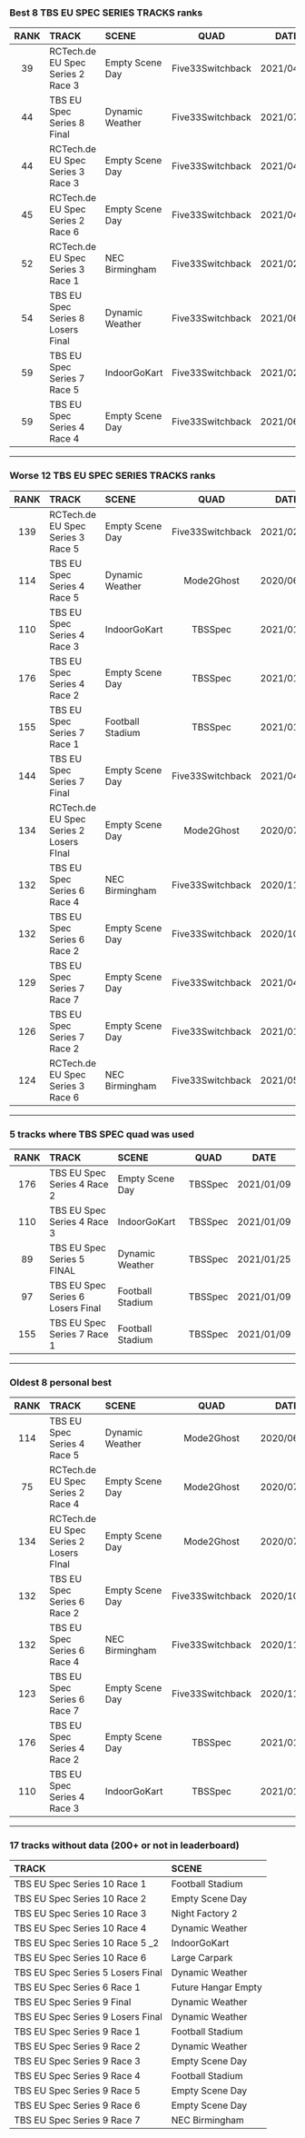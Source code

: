 ### Best 8 TBS EU SPEC SERIES TRACKS ranks
|RANK|TRACK|SCENE|QUAD|DATE|
|:---:|:---|:---|:---:|:---:|
|39|RCTech.de EU Spec Series 2 Race 3|Empty Scene Day|Five33Switchback|2021/04/12|
|44|TBS EU Spec Series 8 Final|Dynamic Weather|Five33Switchback|2021/07/08|
|44|RCTech.de EU Spec Series 3 Race 3|Empty Scene Day|Five33Switchback|2021/04/21|
|45|RCTech.de EU Spec Series 2 Race 6|Empty Scene Day|Five33Switchback|2021/04/22|
|52|RCTech.de EU Spec Series 3 Race 1|NEC Birmingham|Five33Switchback|2021/02/02|
|54|TBS EU Spec Series 8 Losers Final|Dynamic Weather|Five33Switchback|2021/06/26|
|59|TBS EU Spec Series 7 Race 5|IndoorGoKart|Five33Switchback|2021/02/07|
|59|TBS EU Spec Series 4 Race 4|Empty Scene Day|Five33Switchback|2021/06/30|
---
### Worse 12 TBS EU SPEC SERIES TRACKS ranks
|RANK|TRACK|SCENE|QUAD|DATE|
|:---:|:---|:---|:---:|:---:|
|139|RCTech.de EU Spec Series 3 Race 5|Empty Scene Day|Five33Switchback|2021/02/01|
|114|TBS EU Spec Series 4 Race 5|Dynamic Weather|Mode2Ghost|2020/06/11|
|110|TBS EU Spec Series 4 Race 3|IndoorGoKart|TBSSpec|2021/01/09|
|176|TBS EU Spec Series 4 Race 2|Empty Scene Day|TBSSpec|2021/01/09|
|155|TBS EU Spec Series 7 Race 1|Football Stadium|TBSSpec|2021/01/09|
|144|TBS EU Spec Series 7 Final |Empty Scene Day|Five33Switchback|2021/04/14|
|134|RCTech.de EU Spec Series 2 Losers FInal|Empty Scene Day|Mode2Ghost|2020/07/08|
|132|TBS EU Spec Series 6 Race 4|NEC Birmingham|Five33Switchback|2020/11/05|
|132|TBS EU Spec Series 6 Race 2|Empty Scene Day|Five33Switchback|2020/10/03|
|129|TBS EU Spec Series 7 Race 7|Empty Scene Day|Five33Switchback|2021/04/14|
|126|TBS EU Spec Series 7 Race 2|Empty Scene Day|Five33Switchback|2021/01/30|
|124|RCTech.de EU Spec Series 3 Race 6|NEC Birmingham|Five33Switchback|2021/05/05|
---
### 5 tracks where TBS SPEC quad was used
|RANK|TRACK|SCENE|QUAD|DATE|
|:---:|:---|:---|:---:|:---:|
|176|TBS EU Spec Series 4 Race 2|Empty Scene Day|TBSSpec|2021/01/09|
|110|TBS EU Spec Series 4 Race 3|IndoorGoKart|TBSSpec|2021/01/09|
|89|TBS EU Spec Series 5 FINAL |Dynamic Weather|TBSSpec|2021/01/25|
|97|TBS EU Spec Series 6 Losers Final|Football Stadium|TBSSpec|2021/01/09|
|155|TBS EU Spec Series 7 Race 1|Football Stadium|TBSSpec|2021/01/09|
---
### Oldest 8 personal best
|RANK|TRACK|SCENE|QUAD|DATE|
|:---:|:---|:---|:---:|:---:|
|114|TBS EU Spec Series 4 Race 5|Dynamic Weather|Mode2Ghost|2020/06/11|
|75|RCTech.de EU Spec Series 2 Race 4|Empty Scene Day|Mode2Ghost|2020/07/06|
|134|RCTech.de EU Spec Series 2 Losers FInal|Empty Scene Day|Mode2Ghost|2020/07/08|
|132|TBS EU Spec Series 6 Race 2|Empty Scene Day|Five33Switchback|2020/10/03|
|132|TBS EU Spec Series 6 Race 4|NEC Birmingham|Five33Switchback|2020/11/05|
|123|TBS EU Spec Series 6 Race 7|Empty Scene Day|Five33Switchback|2020/11/25|
|176|TBS EU Spec Series 4 Race 2|Empty Scene Day|TBSSpec|2021/01/09|
|110|TBS EU Spec Series 4 Race 3|IndoorGoKart|TBSSpec|2021/01/09|
---
### 17 tracks without data (200+ or not in leaderboard)
|TRACK|SCENE|
|:---|:---|
|TBS EU Spec Series 10 Race 1|Football Stadium|
|TBS EU Spec Series 10 Race 2|Empty Scene Day|
|TBS EU Spec Series 10 Race 3|Night Factory 2|
|TBS EU Spec Series 10 Race 4|Dynamic Weather|
|TBS EU Spec Series 10 Race 5 _2|IndoorGoKart|
|TBS EU Spec Series 10 Race 6|Large Carpark|
|TBS EU Spec Series 5 Losers Final|Dynamic Weather|
|TBS EU Spec Series 6 Race 1|Future Hangar Empty|
|TBS EU Spec Series 9 Final |Dynamic Weather|
|TBS EU Spec Series 9 Losers Final|Dynamic Weather|
|TBS EU Spec Series 9 Race 1|Football Stadium|
|TBS EU Spec Series 9 Race 2|Dynamic Weather|
|TBS EU Spec Series 9 Race 3|Empty Scene Day|
|TBS EU Spec Series 9 Race 4|Football Stadium|
|TBS EU Spec Series 9 Race 5|Empty Scene Day|
|TBS EU Spec Series 9 Race 6|Empty Scene Day|
|TBS EU Spec Series 9 Race 7|NEC Birmingham|
